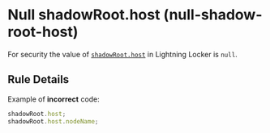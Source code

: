 # Null shadowRoot.host (null-shadow-root-host)

For security the value of [`shadowRoot.host`][1] in Lightning Locker is `null`.

## Rule Details

Example of **incorrect** code:

```js
shadowRoot.host;
shadowRoot.host.nodeName;
```

[1]: https://developer.mozilla.org/en-US/docs/Web/API/ShadowRoot/host
